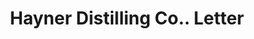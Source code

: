 ---
doi: 10.7916/D8CR75JX
date_other: '1900'
date_other_textual: '1900'
form: correspondence
genre:
- Letters (correspondence)
name:
- Hayner Distilling Co.
object_in_context_url: https://biggert.cul.columbia.edu/items/view/ave_biggert_01690
subject_hierarchical_geographic:
- Dayton, Ohio, United States
subject_name:
- Hayner Distilling Co.
title: Hayner Distilling Co.. Letter
sort_title: Hayner Distilling Co.. Letter
call_number: ave_biggert_01690
coordinates:
- 39.75944444444445,-84.19166666666668
pid: ave_biggert_01690
identifiers: ave_biggert_01690
thumbnail: https://derivativo-1.library.columbia.edu/iiif/2/ldpd:490747/full/!256,256/0/native.jpg
permalink: "/biggert/ave_biggert_01690/"
layout: iiif-image-page
---